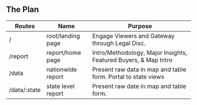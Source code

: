 ## The Plan

| Routes				| Name										| Purpose |
|-------------	|-------------------------|---------|
| /							| root/landing page				| Engage Viewers and Gateway through Legal Disc. |
| /report				| report/home page				| Intro/Methodology, Major Insights, Featured Buyers, & Map Intro |
| /data					| nationwide report				| Present raw data in map and table form. Portal to state views |
| /data/:state	| state level report			| Present raw date in map and table form. |
